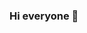 ### Hi everyone 👋

<!--
**Ilhansari/Ilhansari** is a ✨ _special_ ✨ repository because its `README.md` (this file) appears on your GitHub profile.

- 🔭 I’m currently working on Yemeksepeti / Delivery Hero
- 🌱 I’m currently learning RxSwift, TDD, Integration Test, Unit test
- 👯‍♂️ I’m looking to collaborate on open source project with TDD or Unit test feature.
-  🏋🏻‍♂️Crossfit
- 🕺🏻 Dance

